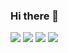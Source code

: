 ### Hi there 👋

<!--
**ning222222/ning222222** is a ✨ _special_ ✨ repository because its `README.md` (this file) appears on your GitHub profile.

Here are some ideas to get you started:

- 🔭 I’m currently working on ...
- 🌱 I’m currently learning ...
- 👯 I’m looking to collaborate on ...
- 🤔 I’m looking for help with ...
- 💬 Ask me about ...
- 📫 How to reach me: ...
- 😄 Pronouns: ...
- ⚡ Fun fact: ...
-->
<img src="https://img.shields.io/badge/Node.js-색코드?style=for-the-badge&logo=Node.js&logoColor=black">
<img src="https://img.shields.io/badge/React-61DAFB?style=for-the-badge&logo=react&logoColor=black">
<img src="https://img.shields.io/badge/Python-blue?style=for-the-badge&logo=python&logoColor=black">
<a href="버튼을 눌렀을 때 이동할 링크" target="_blank"><img src="https://img.shields.io/badge/typescript-black?style=flat-square&logo=typescript&logoColor=white"/></a>
